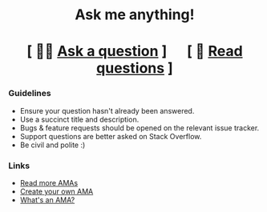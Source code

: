 <h1 align="center">Ask me anything!</h1>


<h1 align="center">[ 🙋🏼 <a href="../../issues/new">Ask a question</a> ] &nbsp;&nbsp;&nbsp;&nbsp;&nbsp;[ 👀 <a href="../../issues?q=is%3Aissue+is%3Aopen">Read questions</a> ]</h1>

### Guidelines

- Ensure your question hasn't already been answered.
- Use a succinct title and description.
- Bugs & feature requests should be opened on the relevant issue tracker.
- Support questions are better asked on Stack Overflow.
- Be civil and polite :)

### Links

- [Read more AMAs](https://github.com/sindresorhus/amas)
- [Create your own AMA](https://github.com/sindresorhus/amas/blob/master/create-ama.md)
- [What's an AMA?](https://en.wikipedia.org/wiki/Reddit#IAmA_and_AMA)
